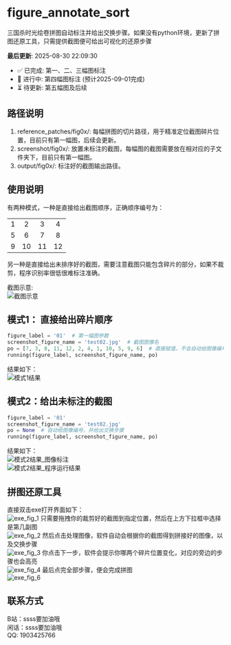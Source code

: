 # figure_annotate_sort
三国杀时光绘卷拼图自动标注并给出交换步骤。如果没有python环境，更新了拼图还原工具，只需提供截图便可给出可视化的还原步骤


**最后更新**: 2025-08-30 22:09:30

- ✅ 已完成: 第一、二、三幅图标注
- 🚧 进行中: 第四幅图标注 (预计2025-09-01完成)
- ⏳ 待更新: 第五幅图及后续

## 路径说明
1. reference_patches/fig0x/: 每幅拼图的切片路径，用于精准定位截图碎片位置，目前只有第一幅图，后续会更新。
2. screenshot/fig0x/: 放置未标注的截图，每幅图的截图需要放在相对应的子文件夹下，目前只有第一幅图。
3. output/fig0x/: 标注好的截图输出路径。

## 使用说明
有两种模式，一种是直接给出截图顺序，正确顺序编号为：
<table style="border: none; border-collapse: collapse;">
<tr>
<td align="center">1</td>
<td align="center">2</td>
<td align="center">3</td>
<td align="center">4</td>
</tr>
<tr>
<td align="center">5</td>
<td align="center">6</td>
<td align="center">7</td>
<td align="center">8</td>
</tr>
<tr>
<td align="center">9</td>
<td align="center">10</td>
<td align="center">11</td>
<td align="center">12</td>
</tr>
</table>

另一种是直接给出未排序好的截图，需要注意截图只能包含碎片的部分，如果不裁剪，程序识别率很低很难标注准确。  

截图示意:  
![截图示意](./screenshot/fig01/test02.png)
 
## 模式1： 直接给出碎片顺序
```python
figure_label = '01'  # 第一幅图参数
screenshot_figure_name = 'test02.jpg'  # 截图图像名
po = [7, 3, 8, 11, 12, 2, 4, 1, 10, 5, 9, 6]  # 直接赋值，不会自动给图像编号
running(figure_label, screenshot_figure_name, po)
```
结果如下：  
![模式1结果](./source/模式1结果.png)

## 模式2：给出未标注的截图
```python
figure_label = '01'
screenshot_figure_name = 'test02.jpg'
po = None  # 自动给图像编号，并给出交换步骤
running(figure_label, screenshot_figure_name, po)
```
结果如下：  
![模式2结果_图像标注](./output/fig01/test02_annotated.jpg)  
![模式2结果_程序运行结果](./source/模式2结果.png)

## 拼图还原工具
直接双击exe打开界面如下：  
![exe_fig_1](./source/exe_fig_1.png)
只需要拖拽你的裁剪好的截图到指定位置，然后在上方下拉框中选择是第几副图  
![exe_fig_2](./source/exe_fig_2.png)
然后点击处理图像，软件自动会根据你的截图得到拼接好的图像，以及交换步骤   
![exe_fig_3](./source/exe_fig_3.png)
你点击下一步，软件会提示你哪两个碎片位置变化，对应的旁边的步骤也会高亮  
![exe_fig_4](./source/exe_fig_4.png)
最后点完全部步骤，便会完成拼图  
![exe_fig_6](./source/exe_fig_6.png)

## 联系方式
B站：ssss要加油哦  
闲话：ssss要加油哦  
QQ: 1903425766  


